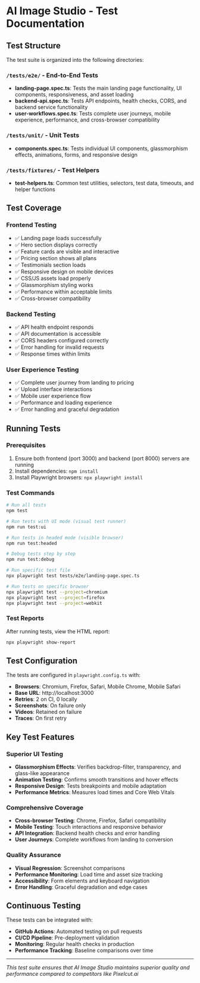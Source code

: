 # AI Image Studio - Test Documentation

## Test Structure

The test suite is organized into the following directories:

### `/tests/e2e/` - End-to-End Tests
- **landing-page.spec.ts**: Tests the main landing page functionality, UI components, responsiveness, and asset loading
- **backend-api.spec.ts**: Tests API endpoints, health checks, CORS, and backend service functionality  
- **user-workflows.spec.ts**: Tests complete user journeys, mobile experience, performance, and cross-browser compatibility

### `/tests/unit/` - Unit Tests
- **components.spec.ts**: Tests individual UI components, glassmorphism effects, animations, forms, and responsive design

### `/tests/fixtures/` - Test Helpers
- **test-helpers.ts**: Common test utilities, selectors, test data, timeouts, and helper functions

## Test Coverage

### Frontend Testing
- ✅ Landing page loads successfully
- ✅ Hero section displays correctly
- ✅ Feature cards are visible and interactive
- ✅ Pricing section shows all plans
- ✅ Testimonials section loads
- ✅ Responsive design on mobile devices
- ✅ CSS/JS assets load properly
- ✅ Glassmorphism styling works
- ✅ Performance within acceptable limits
- ✅ Cross-browser compatibility

### Backend Testing  
- ✅ API health endpoint responds
- ✅ API documentation is accessible
- ✅ CORS headers configured correctly
- ✅ Error handling for invalid requests
- ✅ Response times within limits

### User Experience Testing
- ✅ Complete user journey from landing to pricing
- ✅ Upload interface interactions
- ✅ Mobile user experience flow
- ✅ Performance and loading experience
- ✅ Error handling and graceful degradation

## Running Tests

### Prerequisites
1. Ensure both frontend (port 3000) and backend (port 8000) servers are running
2. Install dependencies: `npm install`
3. Install Playwright browsers: `npx playwright install`

### Test Commands

```bash
# Run all tests
npm test

# Run tests with UI mode (visual test runner)
npm run test:ui

# Run tests in headed mode (visible browser)
npm run test:headed

# Debug tests step by step
npm run test:debug

# Run specific test file
npx playwright test tests/e2e/landing-page.spec.ts

# Run tests on specific browser
npx playwright test --project=chromium
npx playwright test --project=firefox
npx playwright test --project=webkit
```

### Test Reports

After running tests, view the HTML report:
```bash
npx playwright show-report
```

## Test Configuration

The tests are configured in `playwright.config.ts` with:
- **Browsers**: Chromium, Firefox, Safari, Mobile Chrome, Mobile Safari
- **Base URL**: http://localhost:3000
- **Retries**: 2 on CI, 0 locally
- **Screenshots**: On failure only
- **Videos**: Retained on failure
- **Traces**: On first retry

## Key Test Features

### Superior UI Testing
- **Glassmorphism Effects**: Verifies backdrop-filter, transparency, and glass-like appearance
- **Animation Testing**: Confirms smooth transitions and hover effects
- **Responsive Design**: Tests breakpoints and mobile adaptation
- **Performance Metrics**: Measures load times and Core Web Vitals

### Comprehensive Coverage
- **Cross-browser Testing**: Chrome, Firefox, Safari compatibility
- **Mobile Testing**: Touch interactions and responsive behavior
- **API Integration**: Backend health checks and error handling
- **User Journeys**: Complete workflows from landing to conversion

### Quality Assurance
- **Visual Regression**: Screenshot comparisons
- **Performance Monitoring**: Load time and asset size tracking
- **Accessibility**: Form elements and keyboard navigation
- **Error Handling**: Graceful degradation and edge cases

## Continuous Testing

These tests can be integrated with:
- **GitHub Actions**: Automated testing on pull requests
- **CI/CD Pipeline**: Pre-deployment validation
- **Monitoring**: Regular health checks in production
- **Performance Tracking**: Baseline comparisons over time

---

*This test suite ensures that AI Image Studio maintains superior quality and performance compared to competitors like Pixelcut.ai*